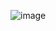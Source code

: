 ![image](https://github.com/blqies20/FaseOne_149/assets/115076099/ed444212-e6a5-4bb4-89f8-f61401ead622)
